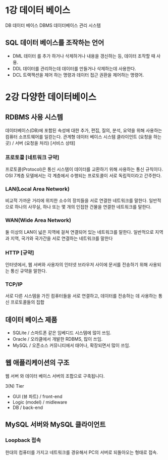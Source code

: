 # 1강 데이터 베이스
 
DB 데이터 베이스
DBMS 데이터베이스 관리 시스템

## SQL 데이터 베이스를 조작하는 언어
- DML 데이터 를 추가 하거나 삭제하거나 내용을 갱신하는 등, 데이터 조작할 때 사용.
- DDL 데이터를 관리하는데 데이터를 만들거나 삭제하는데 사용한다.
- DCL 트랙잭션을 제어 하는 명령과 데이터 접근 권환을 제어하는 명령어.

# 2강 다양한 데이터베이스 

## RDBMS 사용 시스템
데이터베이스(DB)에 포함된 속성에 대한 추가, 편집, 질의, 분석, 요약을 위해 사용하는 컴퓨터 소프트웨어를 일컫는다.
관계형 데이터 베이스 시스템
클라이언트 (요청을 하는곳) / 서버 (요청을 처리) [서비스 상태]

### 프로토콜 [네트워크 규약]
프로토콜(Protocol)은 통신 시스템이 데이터를 교환하기 위해 사용하는 통신 규칙이다. OSI 7계층 모델에서는 각 계층에서 수행되는 프로토콜이 서로 독립적이라고 간주한다.

### LAN(Local Area Network)
비교적 가까운 거리에 위치한 소수의 장치들을 서로 연결한 네트워크를 말한다. 일반적으로 하나의 사무실, 하나 또는 몇 개의 인접한 건물을 연결한 네트워크를 말한다.

### WAN(Wide Area Network)
둘 이상의 LAN이 넓은 지역에 걸쳐 연결되어 있는 네트워크를 말한다. 일반적으로 지역과 지역, 국가와 국가간을 서로 연결하는 네트워크를 말한다

### HTTP [규약]
인터넷에서, 웹 서버와 사용자의 인터넷 브라우저 사이에 문서를 전송하기 위해 사용되는 통신 규약을 말한다.

### TCP/IP
서로 다른 시스템을 가진 컴퓨터들을 서로 연결하고, 데이터를 전송하는 데 사용하는 통신 프로토콜들의 집합

## 데이터 베이스 제품
- SQLite /
  스마트폰 같은 임베디드 시스템에 많이 쓰임.
- Oracle / 
  오라클에서 개발한 RDBMS, 많이 쓰임.
- MySQL / 
  오픈소스 커뮤니티에서 태어나, 확장되면서 많이 쓰임.

## 웹 애플리케이션의 구조

웹 서버 와 데이터 베이스 서버의 조합으로 구축됩니다.

3(N) Tier 
- GUI (뷰 파트) / front-end 
- Logic (model) / midleware
- DB  / back-end

## MySQL 서버와 MySQL 클라이언트

### Loopback 접속
한대의 컴퓨터를 가지고 네트워크를 경유해서 PC의 서버로 되돌아오는 형태로 접속.
